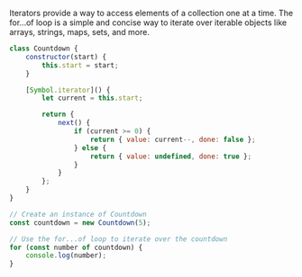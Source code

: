 Iterators provide a way to access elements of a collection one at a time. The for...of loop is a simple and concise way to iterate over iterable objects like arrays, strings, maps, sets, and more.

```js
class Countdown {
    constructor(start) {
        this.start = start;
    }

    [Symbol.iterator]() {
        let current = this.start;

        return {
            next() {
                if (current >= 0) {
                    return { value: current--, done: false };
                } else {
                    return { value: undefined, done: true };
                }
            }
        };
    }
}

// Create an instance of Countdown
const countdown = new Countdown(5);

// Use the for...of loop to iterate over the countdown
for (const number of countdown) {
    console.log(number);
}
```